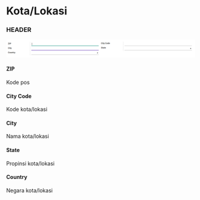 # Kota/Lokasi

### <a name="bagian-header">HEADER</a>

![](../../img/kota/form.png)

#### <a name="field-name">ZIP</a>

Kode pos

#### <a name="field-code">City Code</a>

Kode kota/lokasi

#### <a name="field-city">City</a>

Nama kota/lokasi

#### <a name="field-state-id">State</a>

Propinsi kota/lokasi

#### <a name="field-country-id">Country</a>

Negara kota/lokasi

